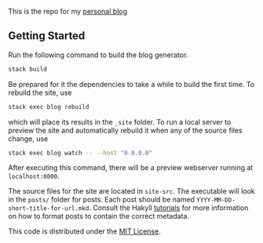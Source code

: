 This is the repo for my [personal blog](http://mlazos.github.io)

## Getting Started
Run the following command to build the blog generator.

```bash
stack build
```

Be prepared for it the dependencies to take a while to build the first time.  To rebuild the site, use

```bash
stack exec blog rebuild
```

which will place its results in the `_site` folder.  To run a local server to preview the site and automatically rebuild it when any of the source files change, use

```bash
stack exec blog watch -- --host "0.0.0.0"
```

After executing this command, there will be a preview webserver running at `localhost:8000`.

The source files for the site are located in `site-src`.  The executable will look in the `posts/` folder for posts.  Each post should be named `YYYY-MM-DD-short-title-for-url.mkd`.  Consult the Hakyll [tutorials](http://jaspervdj.be/hakyll/tutorials.html) for more information on how to format posts to contain the correct metadata.

This code is distributed under the [MIT License](http://opensource.org/licenses/MIT).
